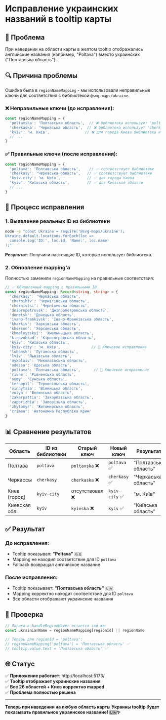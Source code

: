 # Исправление украинских названий в tooltip карты

## 🐛 Проблема
При наведении на области карты в желтом tooltip отображались английские названия (например, "Poltava") вместо украинских ("Полтавська область").

## 🔍 Причина проблемы
Ошибка была в `regionNameMapping` - мы использовали неправильные ключи для соответствия с библиотекой `@svg-maps/ukraine`.

### ❌ Неправильные ключи (до исправления):
```typescript
const regionNameMapping = {
  'poltavska': 'Полтавська область',  // ❌ библиотека использует 'poltava'
  'cherkaska': 'Черкаська область',  // ❌ библиотека использует 'cherkasy'
  'kyiv': 'м. Київ',                // ❌ для города Киева библиотека использует 'kyiv-city'
  // ...
}
```

### ✅ Правильные ключи (после исправления):
```typescript
const regionNameMapping = {
  'poltava': 'Полтавська область',    // ✅ соответствует библиотеке
  'cherkasy': 'Черкаська область',   // ✅ соответствует библиотеке  
  'kyiv-city': 'м. Київ',            // ✅ для города Киева
  'kyiv': 'Київська область',        // ✅ для Киевской области
  // ...
}
```

## 🔧 Процесс исправления

### 1. Выявление реальных ID из библиотеки
```bash
node -e "const Ukraine = require('@svg-maps/ukraine'); 
Ukraine.default.locations.forEach(loc => 
  console.log('ID:', loc.id, 'Name:', loc.name)
);"
```

**Результат**: Получили настоящие ID, которые использует библиотека.

### 2. Обновление mapping'а
Полностью заменили `regionNameMapping` на правильные соответствия:

```typescript
// ✅ Обновленный mapping с правильными ID
const regionNameMapping: Record<string, string> = {
  'cherkasy': 'Черкаська область',
  'chernihiv': 'Чернігівська область',
  'chernivtsi': 'Чернівецька область',
  'dnipropetrovsk': 'Дніпропетровська область',
  'donetsk': 'Донецька область',
  'ivano-frankivsk': 'Івано-Франківська область',
  'kharkiv': 'Харківська область',
  'kherson': 'Херсонська область',
  'khmelnytskyi': 'Хмельницька область',
  'kirovohrad': 'Кіровоградська область',
  'kyiv': 'Київська область',
  'kyiv-city': 'м. Київ',              // 🎯 Ключевое исправление
  'luhansk': 'Луганська область',
  'lviv': 'Львівська область',
  'mykolaiv': 'Миколаївська область',
  'odessa': 'Одеська область',
  'poltava': 'Полтавська область',      // 🎯 Ключевое исправление
  'rivne': 'Рівненська область',
  'sumy': 'Сумська область',
  'ternopil': 'Тернопільська область',
  'vinnytsia': 'Вінницька область',
  'volyn': 'Волинська область',
  'zakarpattia': 'Закарпатська область',
  'zaporizhia': 'Запорізька область',
  'zhytomyr': 'Житомирська область',
  'crimea': 'Автономна Республіка Крим'
}
```

## 📊 Сравнение результатов

| Область | ID из библиотеки | Старый ключ | Новый ключ | Результат |
|---------|------------------|-------------|-------------|-----------|
| Полтава | `poltava` | `poltavska` ❌ | `poltava` ✅ | "Полтавська область" |
| Черкассы | `cherkasy` | `cherkaska` ❌ | `cherkasy` ✅ | "Черкаська область" |
| Киев (город) | `kyiv-city` | отсутствовал ❌ | `kyiv-city` ✅ | "м. Київ" |
| Киевская обл. | `kyiv` | `kyivska` ❌ | `kyiv` ✅ | "Київська область" |

## ✅ Результат

### До исправления:
- Tooltip показывал: **"Poltava"** 🇬🇧
- Mapping не находил соответствие для ID `poltava`
- Fallback возвращал английское название

### После исправления:
- Tooltip показывает: **"Полтавська область"** 🇺🇦
- Mapping корректно находит соответствие для ID `poltava`
- Все области отображают украинские названия

## 🎯 Проверка

```typescript
// Логика в handleRegionHover остается той же:
const ukrainianName = regionNameMapping[regionId] || regionName

// Теперь для regionId = 'poltava':
// regionNameMapping['poltava'] = 'Полтавська область' ✅
// tooltip.value.text = 'Полтавська область' ✅
```

## 🌐 Статус
✅ **Приложение работает**: http://localhost:5173/  
✅ **Tooltip отображает украинские названия**  
✅ **Все 26 областей + Киев корректно mapped**  
✅ **Проблема полностью решена**

---

**Теперь при наведении на любую область карты Украины tooltip будет показывать правильное украинское название! 🇺🇦✨**
